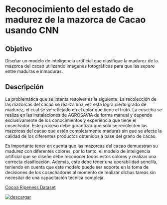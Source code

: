 # Reconocimiento del estado de madurez de la mazorca de Cacao usando CNN

## Objetivo
Diseñar un modelo de inteligencia artificial que clasifique la madurez de la mazorca del cacao utilizando imágenes fotográficas para que las separe entre maduras e inmaduras. 


## Descripción
La problemática que se intenta resolver es la siguiente: La recolección de las mazorcas del cacao se realiza una vez esta logra cierto grado de madurez, el cual se ve reflejado en el color que tiene el fruto. La cosecha se realiza en las instalaciones de AGROSAVIA de forma manual y depende exclusivamente de los conocimientos y experiencia que tiene el cosechador. Este proceso debe garantizar que solo se recolecten las mazorcas del cacao que estén completamente maduras sin que se afecte la calidad de los diferentes productos obtenidos a base del grano de cacao. 

Es importante tener en cuenta que las mazorcas del cacao demuestran su madurez con diferentes colores, por lo tanto, el modelo de inteligencia artificial que se diseñe debe reconocer todos estos colores y realizar una correcta clasificación. Además, este debe tener una operabilidad sencilla, teniendo en cuenta que este modelo puede ser soporte en la toma de decisiones de los cosechadores al momento de realizar dichas tareas sin necesitar de una capacitación técnica compleja. 

[Cocoa Ripeness Dataset](https://www.kaggle.com/andrewmvd/cocoa-ripeness-dataset)

<a href="https://imgbb.com/"><img src="https://i.ibb.co/JnPPPp5/descargar.png" alt="descargar" border="0"></a>